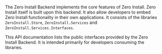 The Zero Install Backend implements the core features of Zero Install. Zero Install itself is built upon this backend. It also allow developers to embed Zero Install functionality in their own applications. It consists of the libraries `ZeroInstall.Store`, `ZeroInstall.Services` and `ZeroInstall.Services.Interfaces`.

This API documentation lists the public interfaces provided by the Zero Install Backend. It is intended primarily for developers consuming the libraries.
